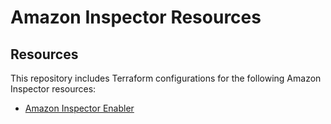 # Amazon Inspector Resources

## Resources ##

This repository includes Terraform configurations for the following Amazon Inspector resources:

- [Amazon Inspector Enabler](./enabler)
